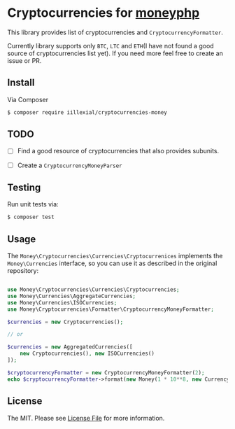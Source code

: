 # Cryptocurrencies for [moneyphp](https://github.com/moneyphp/money)

This library provides list of cryptocurrencies and `CryptocurrencyFormatter`.

Currently library supports only `BTC`, `LTC` and `ETH`(I have not found a good source of cryptocurrencies list yet). If you need more feel free to create an issue or PR.

## Install

Via Composer

```bash
$ composer require iillexial/cryptocurrencies-money
```

## TODO

- [ ] Find a good resource of cryptocurrencies that also provides subunits.

- [ ] Create a `CryptocurrencyMoneyParser`

## Testing

Run unit tests via:

```bash
$ composer test
```

## Usage

The `Money\Cryptocurrencies\Currencies\Cryptocurrenices` implements the `Money\Currencies` interface, so you can use it as described in the original repository:

```php

use Money\Cryptocurrencies\Currencies\Cryptocurrencies;
use Money\Currencies\AggregateCurrencies;
use Money\Currencies\ISOCurrencies;
use Money\Cryptocurrencies\Formatter\CryptocurrencyMoneyFormatter;

$currencies = new Cryptocurrencies();

// or

$currencies = new AggregatedCurrencies([
    new Cryptocurrencies(), new ISOCurrencies()
]);

$cryptocurrencyFormatter = new CryptocurrencyMoneyFormatter(2);
echo $cryptocurrencyFormatter->format(new Money(1 * 10**8, new Currency('BTC'))); // 1 BTC
```


## License

The MIT. Please see [License File](LICENSE) for more information.
